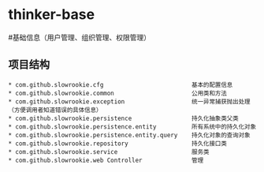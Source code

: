 # thinker-base
#基础信息（用户管理、组织管理、权限管理）
## 项目结构 
	* com.github.slowrookie.cfg    						基本的配置信息
	* com.github.slowrookie.common 						公用类和方法
	* com.github.slowrookie.exception 					统一异常捕获抛出处理（方便调用者知道错误的具体信息）
	* com.github.slowrookie.persistence 				持久化抽象类父类
	* com.github.slowrookie.persistence.entity			所有系统中的持久化对象
	* com.github.slowrookie.persistence.entity.query 	持久化对象的查询对象
	* com.github.slowrookie.repository 					持久化接口类
	* com.github.slowrookie.service 					服务类
	* com.github.slowrookie.web Controller				管理
 
